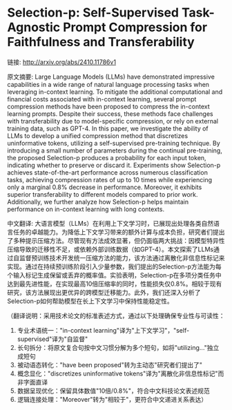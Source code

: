 # Selection-p: Self-Supervised Task-Agnostic Prompt Compression for Faithfulness and Transferability

链接: http://arxiv.org/abs/2410.11786v1

原文摘要:
Large Language Models (LLMs) have demonstrated impressive capabilities in a
wide range of natural language processing tasks when leveraging in-context
learning. To mitigate the additional computational and financial costs
associated with in-context learning, several prompt compression methods have
been proposed to compress the in-context learning prompts. Despite their
success, these methods face challenges with transferability due to
model-specific compression, or rely on external training data, such as GPT-4.
In this paper, we investigate the ability of LLMs to develop a unified
compression method that discretizes uninformative tokens, utilizing a
self-supervised pre-training technique. By introducing a small number of
parameters during the continual pre-training, the proposed Selection-p produces
a probability for each input token, indicating whether to preserve or discard
it. Experiments show Selection-p achieves state-of-the-art performance across
numerous classification tasks, achieving compression rates of up to 10 times
while experiencing only a marginal 0.8% decrease in performance. Moreover, it
exhibits superior transferability to different models compared to prior work.
Additionally, we further analyze how Selection-p helps maintain performance on
in-context learning with long contexts.

中文翻译:
大语言模型（LLMs）在利用上下文学习时，已展现出处理各类自然语言任务的卓越能力。为降低上下文学习带来的额外计算与成本负担，研究者们提出了多种提示压缩方法。尽管现有方法成效显著，但仍面临两大挑战：因模型特异性压缩导致的迁移性不足，或依赖外部训练数据（如GPT-4）。本文探索了LLMs通过自监督预训练技术开发统一压缩方法的能力，该方法通过离散化非信息性标记来实现。通过在持续预训练阶段引入少量参数，我们提出的Selection-p方法能为每个输入标记生成保留或丢弃的概率值。实验表明，Selection-p在多项分类任务中达到最先进性能，在实现最高10倍压缩率的同时，性能损失仅0.8%。相较于现有研究，该方法展现出更优异的跨模型迁移能力。此外，我们还深入分析了Selection-p如何帮助模型在长上下文学习中保持性能稳定性。

（翻译说明：采用技术论文的标准表述方式，通过以下处理确保专业性与可读性：
1. 专业术语统一："in-context learning"译为"上下文学习"，"self-supervised"译为"自监督"
2. 长句拆分：将原文复合句按中文习惯分解为多个短句，如将"utilizing..."独立成短句
3. 被动语态转化："have been proposed"转为主动态"研究者们提出了"
4. 概念显化："discretizes uninformative tokens"译为"离散化非信息性标记"而非字面直译
5. 数据呈现优化：保留具体数值"10倍/0.8%"，符合中文科技论文表述规范
6. 逻辑连接处理："Moreover"转为"相较于"，更符合中文递进关系表达）
